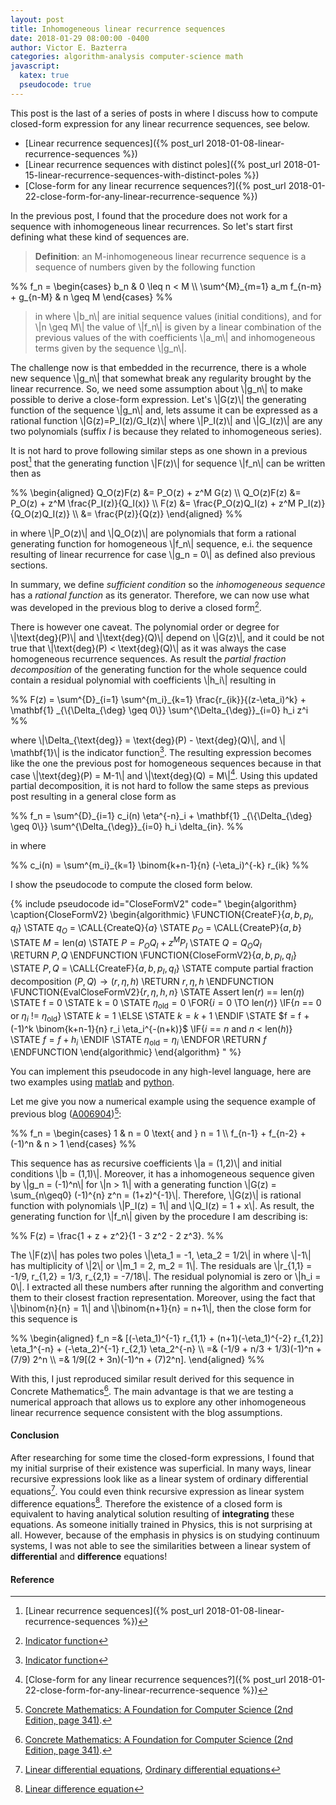 ```yaml
---
layout: post
title: Inhomogeneous linear recurrence sequences
date: 2018-01-29 08:00:00 -0400
author: Victor E. Bazterra
categories: algorithm-analysis computer-science math
javascript:
  katex: true
  pseudocode: true
---
```


This post is the last of a series of posts in where I discuss how to compute closed-form expression for any linear recurrence sequences, see below.

* [Linear recurrence sequences]({% post_url 2018-01-08-linear-recurrence-sequences %})
* [Linear recurrence sequences with distinct poles]({% post_url 2018-01-15-linear-recurrence-sequences-with-distinct-poles %})
* [Close-form for any linear recurrence sequences?]({% post_url 2018-01-22-close-form-for-any-linear-recurrence-sequence %})

In the previous post, I found that the procedure does not work for a sequence with inhomogeneous linear recurrences. So let's start first defining what these kind of sequences are.

> **Definition**: an M-inhomogeneous linear recurrence sequence is a sequence of numbers given by the following function

<p>%%
f_n = \begin{cases}
b_n & 0 \leq n < M \\
\sum^{M}_{m=1} a_m f_{n-m} + g_{n-M} & n \geq M
\end{cases}
%%</p>

> in where \\|b_n\\| are initial sequence values (initial conditions), and for \\|n \geq M\\| the value of \\|f_n\\| is given by a linear combination of the previous values of the with coefficients \\|a_m\\| and inhomogeneous terms given by the sequence \\|g_n\\|.

The challenge now is that embedded in the recurrence, there is a whole new sequence \\|g_n\\| that somewhat break any regularity brought by the linear recurrence. So, we need some assumption about \\|g_n\\| to make possible to derive a close-form expression. Let's \\|G(z)\\| the generating function of the sequence \\|g_n\\| and, lets assume it can be expressed as a rational function \\|G(z)=P_I(z)/G_I(z)\\| where \\|P_I(z)\\| and \\|G_I(z)\\| are any two polynomials (suffix *I* is because they related to inhomogeneous series).

It is not hard to prove following similar steps as one shown in a previous post[^1] that the generating function \\|F(z)\\| for sequence \\|f_n\\| can be written then as

<p>%%
\begin{aligned}
Q_O(z)F(z) &= P_O(z) + z^M G(z) \\
Q_O(z)F(z) &= P_O(z) + z^M \frac{P_I(z)}{Q_I(x)} \\
      F(z) &= \frac{P_O(z)Q_I(z) + z^M P_I(z)}{Q_O(z)Q_I(z)} \\
           &= \frac{P(z)}{Q(z)}
\end{aligned}
%%</p>

in where \\|P_O(z)\\| and \\|Q_O(z)\\| are polynomials that form a rational generating function for homogeneous \\|f_n\\| sequence, e.i. the sequence resulting of linear recurrence for case \\|g_n = 0\\| as defined also previous sections.

In summary, we define *sufficient condition* so the *inhomogeneous sequence* has a *rational function* as its generator. Therefore, we can now use what was developed in the previous blog to derive a closed form[^2].

There is however one caveat. The polynomial order or degree for \\|\text{deg}(P)\\| and \\|\text{deg}(Q)\\| depend on \\|G(z)\\|, and  it could be not true that \\|\text{deg}(P) < \text{deg}(Q)\\| as it was always the case homogeneous recurrence sequences. As result the *partial fraction decomposition*
of the generating function for the whole sequence could contain a residual polynomial with coefficients \\|h_i\\| resulting in

<p>%%
F(z) = \sum^{D}_{i=1} \sum^{m_i}_{k=1} \frac{r_{ik}}{(z-\eta_i)^k} + \mathbf{1} _{\{\Delta_{\deg} \geq 0\}} \sum^{\Delta_{\deg}}_{i=0} h_i z^i
%%</p>

where \\|\Delta_{\text{deg}} = \text{deg}(P) - \text{deg}(Q)\\|, and \\| \mathbf{1}\\| is the indicator function[^2]. The resulting expression becomes like the one the previous post for homogeneous sequences because in that case \\|\text{deg}(P) = M-1\\| and \\|\text{deg}(Q) = M\\|[^3]. Using this updated partial decomposition, it is not hard to follow the same steps as previous post resulting in a general close form as

<p>%%
f_n = \sum^{D}_{i=1} c_i(n) \eta^{-n}_i + \mathbf{1} _{\{\Delta_{\deg} \geq 0\}} \sum^{\Delta_{\deg}}_{i=0} h_i \delta_{in}.
%%</p>

in where

<p>%%
c_i(n) = \sum^{m_i}_{k=1} \binom{k+n-1}{n} (-\eta_i)^{-k} r_{ik}
%%</p>

I show the pseudocode to compute the closed form below.

{% include pseudocode id="CloseFormV2" code="
\begin{algorithm}
\caption{CloseFormV2}
\begin{algorithmic}
\FUNCTION{CreateF}{$a,b,p_I,q_I$}
    \STATE $q_O$ = \CALL{CreateQ}{$a$}
    \STATE $p_O$ = \CALL{CreateP}{$a,b$}
    \STATE $M = \text{len}(a)$
    \STATE $P = P_O Q_I + z^M P_I$
    \STATE $Q = Q_O Q_I$    
    \RETURN $P,Q$
\ENDFUNCTION
\FUNCTION{CloseFormV2}{$a,b,p_I,q_I$}
    \STATE $P,Q$ = \CALL{CreateF}{$a,b,p_I,q_I$}
    \STATE compute partial fraction decomposition $(P,Q) \rightarrow (r, \eta, h)$
    \RETURN $r, \eta, h$
\ENDFUNCTION
\FUNCTION{EvalCloseFormV2}{$r, \eta, h, n$}
    \STATE Assert len($r$) == len($\eta$)
    \STATE f = 0
    \STATE k = 0
    \STATE $\eta_{\text{old}} = 0$
    \FOR{$i = 0$ \TO len($r$)}
        \IF{$n$ == $0$ or $\eta_i$ != $\eta_{\text{old}}$}
            \STATE $k = 1$
        \ELSE
            \STATE $k = k + 1$
        \ENDIF
        \STATE $f = f + (-1)^k \binom{k+n-1}{n} r_i \eta_i^{-(n+k)}$
        \IF{$i$ == $n$ and $n$ < $\text{len}(h)$}        
            \STATE $f = f + h_i$
        \ENDIF
        \STATE $\eta_{\text{old}} = \eta_i$
    \ENDFOR
    \RETURN $f$
\ENDFUNCTION
\end{algorithmic}
\end{algorithm}
" %}

You can implement this pseudocode in any high-level language, here are two examples using [matlab](https://github.com/baites/examples/blob/master/algorithms/matlab/GeneralLinearRecurrenceCloseForm.m) and [python](https://github.com/baites/examples/blob/master/algorithms/python/GeneralLinearRecurrenceCloseForm.py).

Let me give you now a numerical example using the sequence example of previous blog ([A006904](https://oeis.org/A006904))[^4]:

<p>%%
f_n = \begin{cases}
1 & n = 0 \text{ and } n = 1 \\
f_{n-1} + f_{n-2} + (-1)^n & n > 1
\end{cases}
%%</p>

This sequence has as recursive coefficients \\|a = (1,2)\\| and initial conditions \\|b = (1,1)\\|. Moreover, it has a inhomogeneous sequence given by \\|g_n = (-1)^n\\| for \\|n > 1\\| with a generating function \\|G(z) = \sum_{n\geq0} (-1)^{n} z^n = (1+z)^{-1}\\|. Therefore, \\|G(z)\\| is rational function with polynomials \\|P_I(z) = 1\\| and \\|Q_I(z) = 1 + x\\|. As result, the generating function for \\|f_n\\| given by the procedure I am describing is:

<p>%%
F(z) = \frac{1 + z + z^2}{1 - 3 z^2 - 2 z^3}.
%%</p>

The \\|F(z)\\| has poles two poles \\|\eta_1 = -1, \eta_2 = 1/2\\| in where \\|-1\\| has multiplicity of \\|2\\| or \\|m_1 = 2, m_2 = 1\\|. The residuals are \\|r_{1,1} = -1/9, r_{1,2} = 1/3, r_{2,1} = -7/18\\|. The residual polynomial is zero or \\|h_i = 0\\|. I extracted all these numbers after running the algorithm and converting them to their closest fraction representation. Moreover, using the fact that \\|\binom{n}{n} = 1\\| and \\|\binom{n+1}{n} = n+1\\|, then the close form for this sequence is

<p>%%
\begin{aligned}
f_n =& [(-\eta_1)^{-1} r_{1,1} + (n+1)(-\eta_1)^{-2} r_{1,2}] \eta_1^{-n} + (-\eta_2)^{-1} r_{2,1} \eta_2^{-n} \\
    =& (-1/9 + n/3 + 1/3)(-1)^n + (7/9) 2^n \\
    =& 1/9[(2 + 3n)(-1)^n + (7)2^n].
\end{aligned}
%%</p>

With this, I just reproduced similar result derived for this sequence in Concrete Mathematics[^4]. The main advantage is that we are testing a numerical approach that allows us to explore any other inhomogeneous linear recurrence sequence consistent with the blog assumptions.

#### Conclusion ####

After researching for some time the closed-form expressions, I found that my initial surprise of their existence was superficial. In many ways, linear recursive expressions look like as a linear system of ordinary differential equations[^5]. You could even think recursive expression as linear system difference equations[^6]. Therefore the existence of a closed form is equivalent to having analytical solution resulting of **integrating** these equations. As someone initially trained in Physics, this is not surprising at all. However, because of the emphasis in physics is on studying continuum systems, I was not able to see the similarities between a linear system of **differential** and **difference** equations!

#### Reference ####

[^1]: [Linear recurrence sequences]({% post_url 2018-01-08-linear-recurrence-sequences %})
[^2]: [Indicator function](https://en.wikipedia.org/wiki/Indicator_function)
[^3]: [Close-form for any linear recurrence sequences?]({% post_url 2018-01-22-close-form-for-any-linear-recurrence-sequence %})
[^4]: [Concrete Mathematics: A Foundation for Computer Science (2nd Edition, page 341)](https://www.amazon.com/Concrete-Mathematics-Foundation-Computer-Science/dp/0201558025).
[^5]: [Linear differential equations](https://en.wikipedia.org/wiki/Linear_differential_equation), [Ordinary differential equations](https://en.wikipedia.org/wiki/Ordinary_differential_equation)
[^6]: [Linear difference equation](https://en.wikipedia.org/wiki/Linear_difference_equation)
